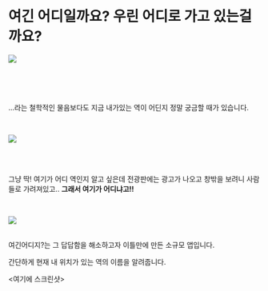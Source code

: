 
# 여긴 어디일까요? 우린 어디로 가고 있는걸까요?

![](https://c.tenor.com/IDJmsg3UIA4AAAAC/homer-day-dreaming.gif)

<br><br><br>

...라는 철학적인 물음보다도 지금 내가있는 역이 어딘지 정말 궁금할 때가 있습니다.

<br>

![](https://c.tenor.com/OZrrcPrBCrQAAAAC/where-am-i-jack-black.gif)

<br><br>

그냥 딱! 여기가 어디 역인지 알고 싶은데 전광판에는 광고가 나오고 창밖을 보려니 사람들로 가려져있고.. <b>그래서 여기가 어디냐고!!</b> 

<br>

![](https://c.tenor.com/kXJkzEnTKuMAAAAC/kid-mad.gif)
<br>
<br>

여긴어디지?는 그 답답함을 해소하고자 이틀만에 만든 소규모 앱입니다.

간단하게 현재 내 위치가 있는 역의 이름을 알려줍니다. 


<여기에 스크린샷>



